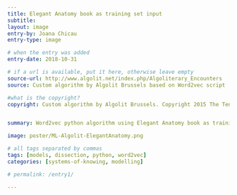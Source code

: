 ```yaml
---
title: Elegant Anatomy book as training set input
subtitle:
layout: image
entry-by: Joana Chicau
entry-type: image

# when the entry was added
entry-date: 2018-10-31

# if a url is available, put it here, otherwise leave empty
source-url: http://www.algolit.net/index.php/Algoliterary_Encounters
source: Custom algorithm by Algolit Brussels based on Word2vec script

#what is the copyright?
copyright: Custom algorithm by Algolit Brussels. Copyright 2015 The TensorFlow Authors. All Rights Reserved. Licensed under the Apache License, Version 2.0


summary: Word2vec python algorithm using Elegant Anatomy book as training set input (screenshot from running script on the terminal)

image: poster/ML-Algolit-ElegantAnatomy.png

# all tags separated by commas
tags: [models, dissection, python, word2vec]
categories: [systems-of-knowing, modelling]

# permalink: /entry1/

---
```

